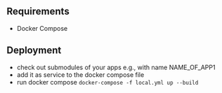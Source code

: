 ## Requirements
- Docker Compose

## Deployment

- check out submodules of your apps e.g., with name NAME_OF_APP1
- add it as service to the docker compose file
- run docker compose `docker-compose -f local.yml up --build`

